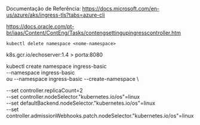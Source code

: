 Documentação de Referência:
https://docs.microsoft.com/en-us/azure/aks/ingress-tls?tabs=azure-cli

https://docs.oracle.com/pt-br/iaas/Content/ContEng/Tasks/contengsettingupingresscontroller.htm


`kubectl delete namespace <nome-namespace>`

k8s.gcr.io/echoserver:1.4 > porta:8080


kubectl create namespace ingress-basic \
--namespace ingress-basic \
ou
--namespace ingress-basic --create-namespace \

--set controller.replicaCount=2 \
--set controller.nodeSelector."kubernetes\.io/os"=linux \
--set defaultBackend.nodeSelector."kubernetes\.io/os"=linux \
--set controller.admissionWebhooks.patch.nodeSelector."kubernetes\.io/os"=linux 

